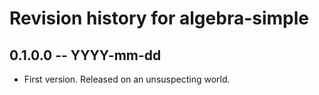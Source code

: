 # Revision history for algebra-simple

## 0.1.0.0 -- YYYY-mm-dd

* First version. Released on an unsuspecting world.
